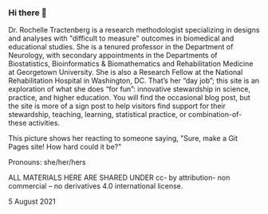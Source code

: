 ### Hi there 👋

 
Dr. Rochelle Tractenberg is a research methodologist specializing in designs and analyses with "difficult to measure" outcomes in biomedical and educational studies. She is a tenured professor in the Department of Neurology, with secondary appointments in the Departments of Biostatistics, Bioinformatics & Biomathematics and Rehabilitation Medicine at Georgetown University. She is also a Research Fellow at the National Rehabilitation Hospital in Washington, DC. That’s her “day job”; this site is an exploration of what she does “for fun”: innovative stewardship in science, practice, and higher education. You will find the occasional blog post, but the site is more of a sign post to help visitors find support for their stewardship, teaching, learning, statistical practice, or combination-of-these activities. 

This picture shows her reacting to someone saying, "Sure, make a Git Pages site! How hard could it be?"

Pronouns: she/her/hers

ALL MATERIALS HERE ARE SHARED UNDER cc- by attribution- non commercial – no derivatives 4.0 international license. 

5 August 2021


